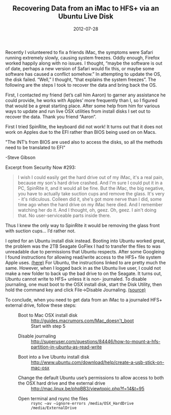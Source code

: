 <article markdown="1">

<header markdown="1">
 
# Recovering Data from an iMac to HFS+ via an Ubuntu Live Disk

<time class="pubdate" datetime="2012-07-28">2012-07-28</time>

</header>

Recently I volunteered to fix a friends iMac, the symptoms were Safari running extremely slowly, causing system freezes. Oddly enough, Firefox worked happily along with no issues. I thought, “maybe the software is out of date, perhaps a new version of Safari would fix this, or maybe some software has caused a conflict somehow.” In attempting to update the OS, the disk failed. “Well,” I thought, “that explains the system freezes”. The following are the steps I took to recover the data and bring back the OS.

First, I contacted my friend (let’s call him Aaron) to garner any assistance he could provide, he works with Apples’ more frequently than I, so I figured that would be a great starting place. After some help from him for various ways to update and run live OSX utilities from install disks I set out to recover the data. Thank you friend “Aaron”.

First I tried SpinRite, the keyboard did not work! It turns out that it does not work on Apples due to the EFI rather than BIOS being used on on Macs.

"The INT’s from BIOS are used also to access the disks, so all the methods need to be translated to EFI"

-Steve Gibson

Excerpt from Security Now #293:

> I wish I could easily get the hard drive out of my iMac, it's a real pain, because my son's hard drive crashed.  And I'm sure I could put it in a PC, SpinRite it, and it would all be fine.  But the iMac, the big negative, you have to actually take suction cups and remove the glass.  It's very - it's ridiculous.  Colleen did it, she's got more nerve than I did, some time ago when the hard drive on my iMac here died.  And I remember watching her do it.  And I thought, oh, geez.  Oh, geez.  I ain't doing that.  No user-serviceable parts inside there.

Thus I knew the only way to SpinRite it would be removing the glass front with suction cups... I’d rather not.

I opted for an Ubuntu install disk instead. Booting into Ubuntu worked great, the problem was the 2TB Seagate GoFlex I had to transfer the files to was unreadable due to permissions that Ubuntu respects. After some Googleing I found instructions for allowing read/write access to the HFS+ file system Apple uses. <a target="_blank" href="http://mac.linux.be/phpBB3/viewtopic.php?f=14&amp;t=95">(here)</a> For Ubuntu, the instructions linked to are pretty much the same. However, when I logged back in as the Ubuntu live user, I could not make a new folder to back up the bad drive to on the Seagate. It turns out, Ubuntu cannot write to HFS+ unless it is non- journaled. To disable journaling, one must boot to the OSX install disk, start the Disk Utility, then hold the command key and click File->Disable Journaling. <a target="_blank" href="http://superuser.com/questions/84446/how-to-mount-a-hfs-partition-in-ubuntu-as-read-write">(source)</a>

  <dl>
  <dt>To conclude, when you need to get data from an iMac to a journaled HFS+ external drive, follow these steps:</dt>
  <dd>
  <dl><dt>Boot to Mac OSX install disk</dt>
  <dd><a target="_blank" href="http://guides.macrumors.com/Mac_doesn't_boot">http://guides.macrumors.com/Mac_doesn't_boot</a></dd>
  <dd>Start with step 5</dd>
  </dl>
  
  <dl>
  <dt>Disable journaling</dt>
  <dd><a target="_blank" href="http://superuser.com/questions/84446/how-to-mount-a-hfs-partition-in-ubuntu-as-read-write">http://superuser.com/questions/84446/how-to-mount-a-hfs-partition-in-ubuntu-as-read-write</a></dd>
  </dl>
  
  <dl>
  <dt>Boot into a live Ubuntu install disk</dt>
  <dd><a target="_blank" href="http://www.ubuntu.com/download/help/create-a-usb-stick-on-mac-osx">http://www.ubuntu.com/download/help/create-a-usb-stick-on-mac-osx</a></dd>
  </dl>
  
  <dl>
  <dt>Change the default Ubuntu use’s permissions to allow access to both the OSX hard drive and the external drive</dt>
  <dd><a target="_blank" href="http://mac.linux.be/phpBB3/viewtopic.php?f=14&amp;t=95">http://mac.linux.be/phpBB3/viewtopic.php?f=14&amp;t=95</a></dd>
  </dl>
  
  <dl>
  <dt>Open terminal and rsync the files</dt>
  <dd><code>rsync –av –ignore-errors /media/OSX_HardDrive /media/ExternalDrive</code></dd>
  </dl>
  
  </dd>
  </dl>
  
</article>
